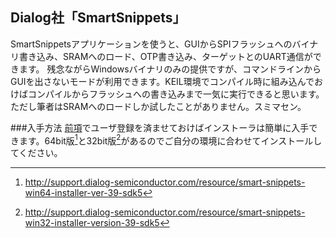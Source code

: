 
## Dialog社「SmartSnippets」
SmartSnippetsアプリケーションを使うと、GUIからSPIフラッシュへのバイナリ書き込み、SRAMへのロード、OTP書き込み、ターゲットとのUART通信ができます。
残念ながらWindowsバイナリのみの提供ですが、コマンドラインからGUIを出さないモードが利用できます。KEIL環境でコンパイル時に組み込んでおけばコンパイルからフラッシュへの書き込みまで一気に実行できると思います。
ただし筆者はSRAMへのロードしか試したことがありません。スミマセン。

###入手方法
[前項](#mdkanddlib)でユーザ登録を済ませておけばインストーラは簡単に入手できます。64bit版[^x86_64]と32bit版[^x86]があるのでご自分の環境に合わせてインストールしてください。

[^x86_64]: http://support.dialog-semiconductor.com/resource/smart-snippets-win64-installer-ver-39-sdk5
[^x86]: http://support.dialog-semiconductor.com/resource/smart-snippets-win32-installer-version-39-sdk5
